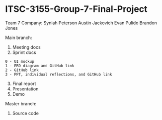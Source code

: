 # ITSC-3155-Group-7-Final-Project

Team 7 Company:
Syniah Peterson
Austin Jackovich
Evan Pulido
Brandon Jones

Main branch:
  1. Meeting docs
  2. Sprint docs
  
    0 - UI mockup
    1 - ERD diagram and GitHub link
    2 - GitHub link
    3 - PPT, individual reflections, and GitHub link
  3. Final report
  4. Presentation
  5. Demo

Master branch:
  1. Source code
